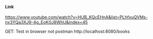#### Link

https://www.youtube.com/watch?v=HUB_KQcEHnA&list=PLhfxuQVMs-nx3YQa3XJ9-4g_EoK0J8WhU&index=45

GET:
Test in browser not postman
http://localhost:8080/books